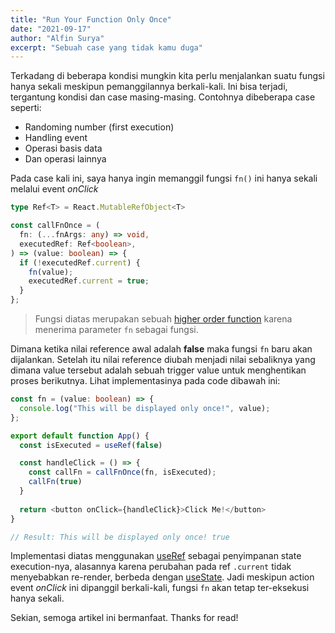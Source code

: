 ```yaml
---
title: "Run Your Function Only Once"
date: "2021-09-17"
author: "Alfin Surya"
excerpt: "Sebuah case yang tidak kamu duga"
---
```


Terkadang di beberapa kondisi mungkin kita perlu menjalankan suatu fungsi hanya sekali meskipun pemanggilannya berkali-kali. Ini bisa terjadi, tergantung kondisi dan case masing-masing. Contohnya dibeberapa case seperti:

- Randoming number (first execution)
- Handling event
- Operasi basis data
- Dan operasi lainnya

Pada case kali ini, saya hanya ingin memanggil fungsi `fn()` ini hanya sekali melalui event *onClick* 
<!-- https://www.scratchcode.io/wordpress-run-function-only-once/ -->

```ts
type Ref<T> = React.MutableRefObject<T>

const callFnOnce = (
  fn: (...fnArgs: any) => void,
  executedRef: Ref<boolean>,
) => (value: boolean) => {
  if (!executedRef.current) {
    fn(value);
    executedRef.current = true;
  }
};

```
>Fungsi diatas merupakan sebuah [higher order function](https://medium.com/paradigma-fungsional/higher-order-function-paradigma-fungsional-praktis-part-4-c836bd23a82) karena menerima parameter `fn` sebagai fungsi. 

Dimana ketika nilai reference awal adalah **false** maka fungsi `fn` baru akan dijalankan. Setelah itu nilai reference diubah menjadi nilai sebaliknya yang dimana value tersebut adalah sebuah trigger value untuk menghentikan proses berikutnya. Lihat implementasinya pada code dibawah ini:
```ts
const fn = (value: boolean) => {
  console.log("This will be displayed only once!", value);
};

export default function App() {
  const isExecuted = useRef(false)

  const handleClick = () => {
    const callFn = callFnOnce(fn, isExecuted);
    callFn(true)
  }
  
  return <button onClick={handleClick}>Click Me!</button>
}

// Result: This will be displayed only once! true
```

Implementasi diatas menggunakan [useRef](https://reactjs.org/docs/hooks-reference.html#useref) sebagai penyimpanan state execution-nya, alasannya karena perubahan pada ref `.current` tidak menyebabkan re-render, berbeda dengan [useState](https://reactjs.org/docs/hooks-reference.html#usestate). Jadi meskipun action event *onClick* ini dipanggil berkali-kali, fungsi `fn` akan tetap ter-eksekusi hanya sekali. 

Sekian, semoga artikel ini bermanfaat. Thanks for read!
